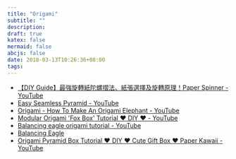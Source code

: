 ```yaml
---
title: "Origami"
subtitle: ""
description:
draft: true
katex: false
mermaid: false
abcjs: false
date: 2018-03-13T10:26:36+08:00
tags:
---
```


- [【DIY Guide】最強旋轉紙陀螺摺法、紙張選擇及旋轉原理！Paper Spinner - YouTube][@1]
- [Easy Seamless Pyramid - YouTube][@2]
- [Origami - How To Make An Origami Elephant - YouTube][@3]
- [Modular Origami 'Fox Box' Tutorial ♥︎ DIY ♥︎ - YouTube](https://www.youtube.com/watch?v=_bShvpV_O1o)
- [Balancing eagle origami tutorial - YouTube](https://www.youtube.com/watch?v=OY82HEofCcM)
- [Balancing Eagle](http://origamiks.com/showorigami/289-origamiblog/3764-balancing-eagle)
- [Origami Pyramid Box Tutorial ♥︎ DIY ♥︎ Cute Gift Box ♥︎ Paper Kawaii - YouTube](https://www.youtube.com/watch?v=yA-noRwxHnE)


<!-- reference links -->

[@1]: https://www.youtube.com/watch?v=SJ9o5Cd1w9w
[@2]: https://www.youtube.com/watch?v=rQScuSNkvr8
[@3]: https://www.youtube.com/watch?v=F6822yu8CRg
